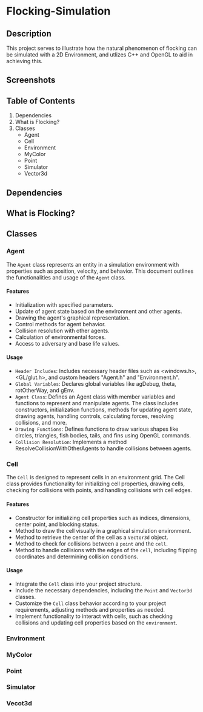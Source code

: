 # Flocking-Simulation

## Description

This project serves to illustrate how the natural phenomenon of flocking can be simulated with a 2D Environment, and utlizes C++ and OpenGL to aid in achieving this. 

## Screenshots

## Table of Contents
1. Dependencies
2. What is Flocking?
3. Classes
    - Agent
    - Cell
    - Environment
    - MyColor
    - Point
    - Simulator
    - Vector3d

## Dependencies

## What is Flocking?

## Classes

### Agent

The `Agent` class represents an entity in a simulation environment with properties such as position, velocity, and behavior. This document outlines the functionalities and usage of the `Agent` class.

#### Features

- Initialization with specified parameters.
- Update of agent state based on the environment and other agents.
- Drawing the agent's graphical representation.
- Control methods for agent behavior.
- Collision resolution with other agents.
- Calculation of environmental forces.
- Access to adversary and base life values.

#### Usage

- `Header Includes`: Includes necessary header files such as <windows.h>, <GL/glut.h>, and custom headers "Agent.h" and "Environment.h".
- `Global Variables`: Declares global variables like agDebug, theta, rotOtherWay, and gEnv.
- `Agent Class`: Defines an Agent class with member variables and functions to represent and manipulate agents. The class includes constructors, initialization functions, methods for updating agent state, drawing agents, handling controls, calculating forces, resolving collisions, and more.
- `Drawing Functions`: Defines functions to draw various shapes like circles, triangles, fish bodies, tails, and fins using OpenGL commands.
- `Collision Resolution`: Implements a method ResolveCollisionWithOtherAgents to handle collisions between agents. 

### Cell

The `Cell` is designed to represent cells in an environment grid. The Cell class provides functionality for initializing cell properties, drawing cells, checking for collisions with points, and handling collisions with cell edges.

#### Features

- Constructor for initializing cell properties such as indices, dimensions, center point, and blocking status.
- Method to draw the cell visually in a graphical simulation environment.
- Method to retrieve the center of the cell as a `Vector3d` object.
- Method to check for collisions between a `point` and the `cell`.
- Method to handle collisions with the edges of the `cell`, including flipping coordinates and determining collision conditions.

#### Usage 

- Integrate the `Cell` class into your project structure.
- Include the necessary dependencies, including the `Point` and `Vector3d` classes.
- Customize the `Cell` class behavior according to your project requirements, adjusting methods and properties as needed.
- Implement functionality to interact with cells, such as checking collisions and updating cell properties based on the `environment`.

### Environment

### MyColor

### Point

### Simulator

### Vecot3d
